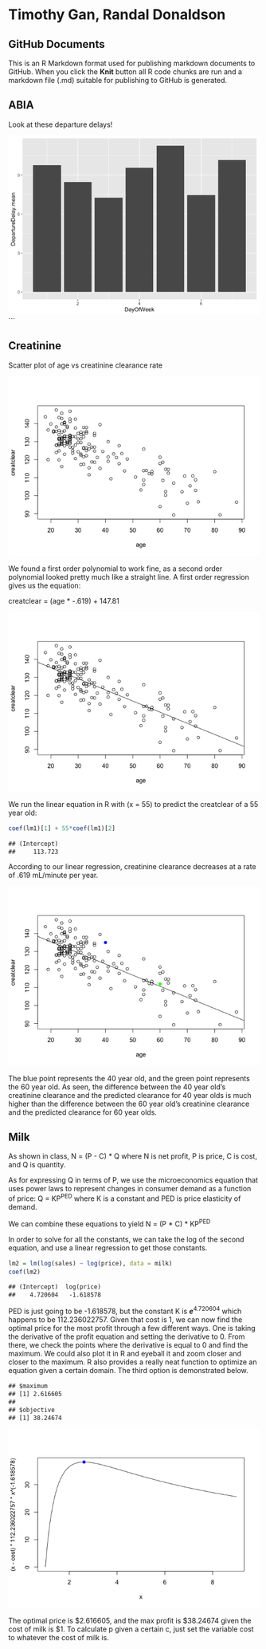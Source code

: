 Timothy Gan, Randal Donaldson
================

## GitHub Documents

This is an R Markdown format used for publishing markdown documents to
GitHub. When you click the **Knit** button all R code chunks are run and
a markdown file (.md) suitable for publishing to GitHub is generated.

## ABIA

Look at these departure delays\!

![](Exercise1_files/figure-gfm/ABIA-1.png)<!-- --> \`\`\`

## Creatinine

Scatter plot of age vs creatinine clearance rate

![](Exercise1_files/figure-gfm/creatinine1-1.png)<!-- -->

We found a first order polynomial to work fine, as a second order
polynomial looked pretty much like a straight line. A first order
regression gives us the equation:

creatclear = (age \* -.619) + 147.81

![](Exercise1_files/figure-gfm/creatinine2-1.png)<!-- -->

We run the linear equation in R with \(x = 55\) to predict the
creatclear of a 55 year old:

``` r
coef(lm1)[1] + 55*coef(lm1)[2]
```

    ## (Intercept) 
    ##     113.723

According to our linear regression, creatinine clearance decreases at a
rate of .619 mL/minute per year.

![](Exercise1_files/figure-gfm/creatinine4-1.png)<!-- -->

The blue point represents the 40 year old, and the green point
represents the 60 year old. As seen, the difference between the 40 year
old’s creatinine clearance and the predicted clearance for 40 year olds
is much higher than the difference between the 60 year old’s creatinine
clearance and the predicted clearance for 60 year olds.

## Milk

As shown in class, N = (P - C) \* Q where N is net profit, P is price, C
is cost, and Q is quantity.

As for expressing Q in terms of P, we use the microeconomics equation
that uses power laws to represent changes in consumer demand as a
function of price: Q = KP<sup>PED</sup> where K is a constant and PED is
price elasticity of demand.

We can combine these equations to yield N = (P \* C) \* KP<sup>PED</sup>

In order to solve for all the constants, we can take the log of the
second equation, and use a linear regression to get those constants.

``` r
lm2 = lm(log(sales) ~ log(price), data = milk)
coef(lm2)
```

    ## (Intercept)  log(price) 
    ##    4.720604   -1.618578

PED is just going to be -1.618578, but the constant K is
***e***<sup>4.720604</sup> which happens to be 112.236022757. Given that
cost is 1, we can now find the optimal price for the most profit through
a few different ways. One is taking the derivative of the profit
equation and setting the derivative to 0. From there, we check the
points where the derivative is equal to 0 and find the maximum. We could
also plot it in R and eyeball it and zoom closer and closer to the
maximum. R also provides a really neat function to optimize an equation
given a certain domain. The third option is demonstrated below.

    ## $maximum
    ## [1] 2.616605
    ## 
    ## $objective
    ## [1] 38.24674

![](Exercise1_files/figure-gfm/milk2-1.png)<!-- -->

The optimal price is $2.616605, and the max profit is $38.24674 given
the cost of milk is $1. To calculate p given a certain c, just set the
variable cost to whatever the cost of milk is.
